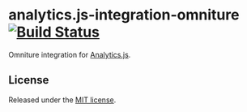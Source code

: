# analytics.js-integration-omniture [![Build Status][ci-badge]][ci-link]

Omniture integration for [Analytics.js][].

## License

Released under the [MIT license](LICENSE).


[Analytics.js]: https://segment.com/docs/libraries/analytics.js/
[ci-link]: https://ci.segment.com/gh/segment-integrations/analytics.js-integration-omniture
[ci-badge]: https://ci.segment.com/gh/segment-integrations/analytics.js-integration-omniture.svg?style=svg&circle-token=1cb2aafef02955f6fb6dc86f531aefeaa6349033
